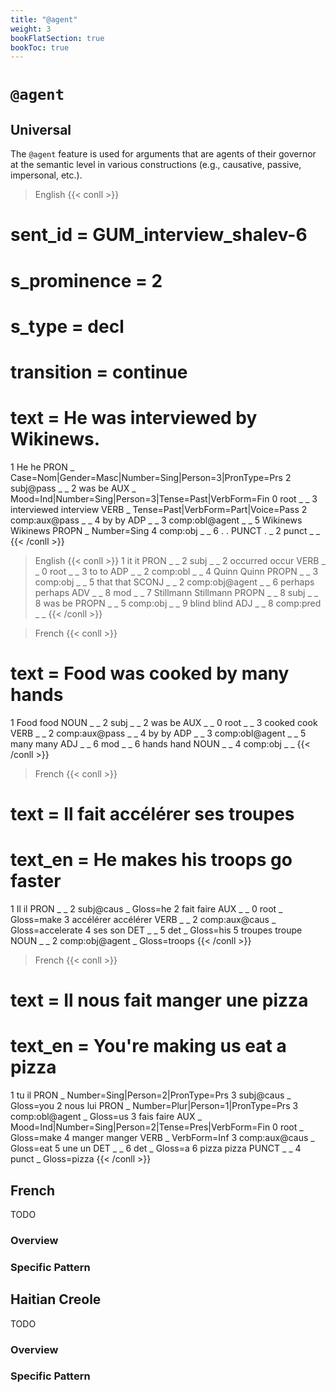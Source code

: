 ```yaml
---
title: "@agent"
weight: 3
bookFlatSection: true
bookToc: true
---
```


# `@agent`

## Universal

The `@agent` feature is used for arguments that are agents of their governor at the semantic level in various constructions (e.g., causative, passive, impersonal, etc.).

> English
{{< conll >}}
# sent_id = GUM_interview_shalev-6
# s_prominence = 2
# s_type = decl
# transition = continue
# text = He was interviewed by Wikinews.
1	He	he	PRON	_	Case=Nom|Gender=Masc|Number=Sing|Person=3|PronType=Prs	2	subj@pass	_	_
2	was	be	AUX	_	Mood=Ind|Number=Sing|Person=3|Tense=Past|VerbForm=Fin	0	root	_	_
3	interviewed	interview	VERB	_	Tense=Past|VerbForm=Part|Voice=Pass	2	comp:aux@pass	_	_
4	by	by	ADP	_	_	3	comp:obl@agent	_	_
5	Wikinews	Wikinews	PROPN	_	Number=Sing	4	comp:obj	_	_
6	.	.	PUNCT	.	_	2	punct	_	_
{{< /conll >}}

> English
{{< conll >}}
1	it	it	PRON	_	_	2	subj	_	_
2	occurred	occur	VERB	_	_	0	root	_	_
3	to	to	ADP	_	_	2	comp:obl	_	_
4	Quinn	Quinn	PROPN	_	_	3	comp:obj	_	_
5	that	that	SCONJ	_	_	2	comp:obj@agent	_	_
6	perhaps	perhaps	ADV	_	_	8	mod	_	_
7	Stillmann	Stillmann	PROPN	_	_	8	subj	_	_
8	was	be	PROPN	_	_	5	comp:obj	_	_
9	blind	blind	ADJ	_	_	8	comp:pred	_	_
{{< /conll >}}

> French 
{{< conll >}}
# text = Food was cooked by many hands
1	Food	food	NOUN	_	_	2	subj	_	_
2	was	be	AUX	_	_	0	root	_	_
3	cooked	cook	VERB	_	_	2	comp:aux@pass	_	_
4	by	by	ADP	_	_	3	comp:obl@agent	_	_
5	many	many	ADJ	_	_	6	mod	_	_
6	hands	hand	NOUN	_	_	4	comp:obj	_	_
{{< /conll >}}

> French
{{< conll >}}
# text = Il fait accélérer ses troupes
# text_en = He makes his troops go faster
1	Il	il	PRON	_	_	2	subj@caus	_	Gloss=he
2	fait	faire	AUX	_	_	0	root	_	Gloss=make
3	accélérer	accélérer	VERB	_	_	2	comp:aux@caus	_	Gloss=accelerate
4	ses	son	DET	_	_	5	det	_	Gloss=his
5	troupes	troupe	NOUN	_	_	2	comp:obj@agent	_	Gloss=troops
{{< /conll >}}

> French 
{{< conll >}}
# text = Il nous fait manger une pizza
# text_en = You're making us eat a pizza
1	tu	il	PRON	_	Number=Sing|Person=2|PronType=Prs	3	subj@caus	_	Gloss=you
2	nous	lui	PRON	_	Number=Plur|Person=1|PronType=Prs	3	comp:obl@agent	_	Gloss=us
3	fais	faire	AUX	_	Mood=Ind|Number=Sing|Person=2|Tense=Pres|VerbForm=Fin	0	root	_	Gloss=make
4	manger	manger	VERB	_	VerbForm=Inf	3	comp:aux@caus	_	Gloss=eat
5	une	un	DET	_	_	6	det	_	Gloss=a
6	pizza	pizza	PUNCT	_	_	4	punct	_	Gloss=pizza
{{< /conll >}}



## French

TODO
### Overview

### Specific Pattern




## Haitian Creole

TODO
### Overview

### Specific Pattern


